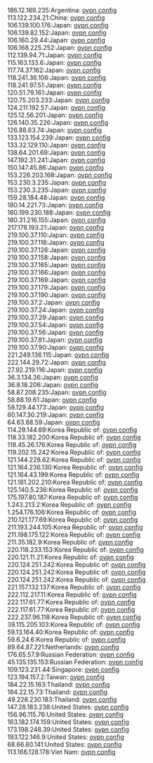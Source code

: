 186.12.169.235:Argentina: [ovpn config](vpn/186_12_169_235.ovpn)  
113.122.234.21:China: [ovpn config](vpn/113_122_234_21.ovpn)  
106.139.100.176:Japan: [ovpn config](vpn/106_139_100_176.ovpn)  
106.139.82.152:Japan: [ovpn config](vpn/106_139_82_152.ovpn)  
106.160.29.44:Japan: [ovpn config](vpn/106_160_29_44.ovpn)  
106.168.225.252:Japan: [ovpn config](vpn/106_168_225_252.ovpn)  
112.139.94.71:Japan: [ovpn config](vpn/112_139_94_71.ovpn)  
115.163.133.6:Japan: [ovpn config](vpn/115_163_133_6.ovpn)  
117.74.37.162:Japan: [ovpn config](vpn/117_74_37_162.ovpn)  
118.241.36.106:Japan: [ovpn config](vpn/118_241_36_106.ovpn)  
118.241.97.51:Japan: [ovpn config](vpn/118_241_97_51.ovpn)  
120.51.79.161:Japan: [ovpn config](vpn/120_51_79_161.ovpn)  
120.75.203.233:Japan: [ovpn config](vpn/120_75_203_233.ovpn)  
124.211.192.57:Japan: [ovpn config](vpn/124_211_192_57.ovpn)  
125.12.56.201:Japan: [ovpn config](vpn/125_12_56_201.ovpn)  
126.140.35.226:Japan: [ovpn config](vpn/126_140_35_226.ovpn)  
126.88.63.74:Japan: [ovpn config](vpn/126_88_63_74.ovpn)  
133.123.154.239:Japan: [ovpn config](vpn/133_123_154_239.ovpn)  
133.32.129.110:Japan: [ovpn config](vpn/133_32_129_110.ovpn)  
138.64.201.69:Japan: [ovpn config](vpn/138_64_201_69.ovpn)  
147.192.31.241:Japan: [ovpn config](vpn/147_192_31_241.ovpn)  
150.147.45.86:Japan: [ovpn config](vpn/150_147_45_86.ovpn)  
153.226.203.168:Japan: [ovpn config](vpn/153_226_203_168.ovpn)  
153.230.3.235:Japan: [ovpn config](vpn/153_230_3_235.ovpn)  
153.230.3.235:Japan: [ovpn config](vpn/153_230_3_235.ovpn)  
159.28.184.48:Japan: [ovpn config](vpn/159_28_184_48.ovpn)  
180.14.221.73:Japan: [ovpn config](vpn/180_14_221_73.ovpn)  
180.199.230.188:Japan: [ovpn config](vpn/180_199_230_188.ovpn)  
180.31.216.155:Japan: [ovpn config](vpn/180_31_216_155.ovpn)  
217.178.193.21:Japan: [ovpn config](vpn/217_178_193_21.ovpn)  
219.100.37.110:Japan: [ovpn config](vpn/219_100_37_110.ovpn)  
219.100.37.118:Japan: [ovpn config](vpn/219_100_37_118.ovpn)  
219.100.37.126:Japan: [ovpn config](vpn/219_100_37_126.ovpn)  
219.100.37.158:Japan: [ovpn config](vpn/219_100_37_158.ovpn)  
219.100.37.165:Japan: [ovpn config](vpn/219_100_37_165.ovpn)  
219.100.37.166:Japan: [ovpn config](vpn/219_100_37_166.ovpn)  
219.100.37.169:Japan: [ovpn config](vpn/219_100_37_169.ovpn)  
219.100.37.179:Japan: [ovpn config](vpn/219_100_37_179.ovpn)  
219.100.37.190:Japan: [ovpn config](vpn/219_100_37_190.ovpn)  
219.100.37.2:Japan: [ovpn config](vpn/219_100_37_2.ovpn)  
219.100.37.24:Japan: [ovpn config](vpn/219_100_37_24.ovpn)  
219.100.37.29:Japan: [ovpn config](vpn/219_100_37_29.ovpn)  
219.100.37.54:Japan: [ovpn config](vpn/219_100_37_54.ovpn)  
219.100.37.56:Japan: [ovpn config](vpn/219_100_37_56.ovpn)  
219.100.37.81:Japan: [ovpn config](vpn/219_100_37_81.ovpn)  
219.100.37.90:Japan: [ovpn config](vpn/219_100_37_90.ovpn)  
221.249.136.115:Japan: [ovpn config](vpn/221_249_136_115.ovpn)  
222.144.29.72:Japan: [ovpn config](vpn/222_144_29_72.ovpn)  
27.92.219.116:Japan: [ovpn config](vpn/27_92_219_116.ovpn)  
36.3.134.36:Japan: [ovpn config](vpn/36_3_134_36.ovpn)  
36.8.18.206:Japan: [ovpn config](vpn/36_8_18_206.ovpn)  
58.87.208.235:Japan: [ovpn config](vpn/58_87_208_235.ovpn)  
58.88.19.61:Japan: [ovpn config](vpn/58_88_19_61.ovpn)  
59.129.44.173:Japan: [ovpn config](vpn/59_129_44_173.ovpn)  
60.147.30.219:Japan: [ovpn config](vpn/60_147_30_219.ovpn)  
64.63.88.59:Japan: [ovpn config](vpn/64_63_88_59.ovpn)  
114.29.144.69:Korea Republic of: [ovpn config](vpn/114_29_144_69.ovpn)  
118.33.182.200:Korea Republic of: [ovpn config](vpn/118_33_182_200.ovpn)  
118.45.26.176:Korea Republic of: [ovpn config](vpn/118_45_26_176.ovpn)  
119.202.15.242:Korea Republic of: [ovpn config](vpn/119_202_15_242.ovpn)  
121.144.228.62:Korea Republic of: [ovpn config](vpn/121_144_228_62.ovpn)  
121.164.236.130:Korea Republic of: [ovpn config](vpn/121_164_236_130.ovpn)  
121.164.43.199:Korea Republic of: [ovpn config](vpn/121_164_43_199.ovpn)  
121.181.202.210:Korea Republic of: [ovpn config](vpn/121_181_202_210.ovpn)  
125.140.5.236:Korea Republic of: [ovpn config](vpn/125_140_5_236.ovpn)  
175.197.80.187:Korea Republic of: [ovpn config](vpn/175_197_80_187.ovpn)  
1.243.213.2:Korea Republic of: [ovpn config](vpn/1_243_213_2.ovpn)  
1.254.176.106:Korea Republic of: [ovpn config](vpn/1_254_176_106.ovpn)  
210.121.177.69:Korea Republic of: [ovpn config](vpn/210_121_177_69.ovpn)  
211.193.244.105:Korea Republic of: [ovpn config](vpn/211_193_244_105.ovpn)  
211.198.175.122:Korea Republic of: [ovpn config](vpn/211_198_175_122.ovpn)  
211.35.182.9:Korea Republic of: [ovpn config](vpn/211_35_182_9.ovpn)  
220.118.233.153:Korea Republic of: [ovpn config](vpn/220_118_233_153.ovpn)  
220.121.11.21:Korea Republic of: [ovpn config](vpn/220_121_11_21.ovpn)  
220.124.251.242:Korea Republic of: [ovpn config](vpn/220_124_251_242.ovpn)  
220.124.251.242:Korea Republic of: [ovpn config](vpn/220_124_251_242.ovpn)  
220.124.251.242:Korea Republic of: [ovpn config](vpn/220_124_251_242.ovpn)  
221.157.132.137:Korea Republic of: [ovpn config](vpn/221_157_132_137.ovpn)  
222.112.217.11:Korea Republic of: [ovpn config](vpn/222_112_217_11.ovpn)  
222.117.61.77:Korea Republic of: [ovpn config](vpn/222_117_61_77.ovpn)  
222.117.61.77:Korea Republic of: [ovpn config](vpn/222_117_61_77.ovpn)  
222.237.96.118:Korea Republic of: [ovpn config](vpn/222_237_96_118.ovpn)  
39.115.205.103:Korea Republic of: [ovpn config](vpn/39_115_205_103.ovpn)  
59.13.164.40:Korea Republic of: [ovpn config](vpn/59_13_164_40.ovpn)  
59.6.24.6:Korea Republic of: [ovpn config](vpn/59_6_24_6.ovpn)  
89.64.87.221:Netherlands: [ovpn config](vpn/89_64_87_221.ovpn)  
176.65.57.9:Russian Federation: [ovpn config](vpn/176_65_57_9.ovpn)  
45.135.135.153:Russian Federation: [ovpn config](vpn/45_135_135_153.ovpn)  
109.123.231.44:Singapore: [ovpn config](vpn/109_123_231_44.ovpn)  
123.194.157.2:Taiwan: [ovpn config](vpn/123_194_157_2.ovpn)  
184.22.15.163:Thailand: [ovpn config](vpn/184_22_15_163.ovpn)  
184.22.15.73:Thailand: [ovpn config](vpn/184_22_15_73.ovpn)  
49.228.230.183:Thailand: [ovpn config](vpn/49_228_230_183.ovpn)  
147.28.183.238:United States: [ovpn config](vpn/147_28_183_238.ovpn)  
156.96.115.76:United States: [ovpn config](vpn/156_96_115_76.ovpn)  
163.182.174.159:United States: [ovpn config](vpn/163_182_174_159.ovpn)  
173.198.248.39:United States: [ovpn config](vpn/173_198_248_39.ovpn)  
193.122.146.9:United States: [ovpn config](vpn/193_122_146_9.ovpn)  
68.66.80.141:United States: [ovpn config](vpn/68_66_80_141.ovpn)  
113.166.128.178:Viet Nam: [ovpn config](vpn/113_166_128_178.ovpn)  

